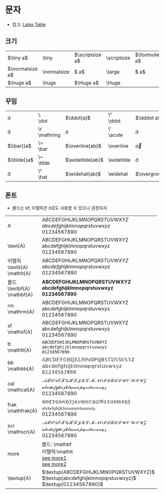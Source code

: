 # 문자
* 참고: [Latex Table](https://mirror.navercorp.com/CTAN/info/symbols/comprehensive/symbols-a4.pdf)
## 크기
|                 |             |                 |             |                   |               |            |        |
| :-------------- | :---------- | :-------------- | :---------- | :---------------- | :------------ | :--------- | :----- |
| $\tiny a$       | \tiny       | $\scriptsize a$ | \scriptsize | $\footnotesize a$ | \footnotesize | $\small a$ | \small |
| $\normalsize a$ | \normalsize | $ a$      | \large      | $ a$        | \large        | $ a$ | \LARGE |
| $\huge a$       | \huge       | $\Huge a$       | \Huge       |                   |               |            |        |
## 꾸밈
|                     |                  |                        |                 |                        |                 |                             |                 |
| :------------------ | :--------------- | :--------------------- | :-------------- | :--------------------- | :-------------- | :-------------------------- | :-------------- |
| $\dot{a}$     | \\\.<br/>\dot    | $\ddot{a}$       | \\\"<br/>\ddot  | $\dddot a$       | \dddot          | $\ddddot a$           | \ddddot         |
| $\mathring a$ | \r<br/>\mathring | $\acute a$       | \\\'<br/>\acute | $\grave a$       | \\\`<br/>\grave | $\H a$                | \H              |
| $\\bar{}a$    | \\\=<br/>\bar    | $\overline{ab}$  | \overline       | $\vec a$         | \vec            | $\overrightarrow{ab}$ | \overrightarrow |
| $\\tilde{}a$  | \\\~<br/>\tilde  | $\widetilde{ab}$ | \widetilde      | $\check a$       | \v<br/>\check   | $\breve a$            | \u<br/>\breve   |
| $\hat{a}$     | \\\^<br/>\hat    | $\widehat{ab}$   | \widehat        | $\overgroup{ab}$ | \overgroup      | $\underline{ab}$      | \underline      |
## 폰트
* 볼드는 bf, 이탤릭은 it로도 사용할 수 있으나 권장되지 <Glossary id="bf&it"/>

|                                       |                                                                                                                                                                                                    |
| :------------------------------------ | :------------------------------------------------------------------------------------------------------------------------------------------------------------------------------------------------- |
| A                                     | ${ABCDEFGHIJKLMNOPQRSTUVWXYZ}$ <br/> ${abcdefghijklmnopqrstuvwxyz}$ <br/> ${01234567890}$                                                                                        |
| \text\{A\}                            | $\text{ABCDEFGHIJKLMNOPQRSTUVWXYZ}$ <br/> $\text{abcdefghijklmnopqrstuvwxyz}$ <br/> $\text{01234567890}$                                                                         |
| 이탤릭<br/>\textit\{A\}<br/>\mathit\{A\} | $\textit{ABCDEFGHIJKLMNOPQRSTUVWXYZ}$ <br/> $\textit{abcdefghijklmnopqrstuvwxyz}$ <br/> $\textit{01234567890}$                                                                   |
| 볼드<br/>\textbf\{A\}<br/>\mathbf\{A\}  | $\textbf{ABCDEFGHIJKLMNOPQRSTUVWXYZ}$ <br/> $\textbf{abcdefghijklmnopqrstuvwxyz}$ <br/> $\textbf{01234567890}$                                                                   |
| rm<br/>\mathrm\{A\}                   | $\mathrm{ABCDEFGHIJKLMNOPQRSTUVWXYZ}$ <br/> $\mathrm{abcdefghijklmnopqrstuvwxyz}$ <br/> $\mathrm{01234567890}$                                                                   |
| sf<br/>\mathsf\{A\}                   | $\mathsf{ABCDEFGHIJKLMNOPQRSTUVWXYZ}$ <br/> $\mathsf{abcdefghijklmnopqrstuvwxyz}$ <br/> $\mathsf{01234567890}$                                                                   |
| tt<br/>\mathtt\{A\}                   | $\mathtt{ABCDEFGHIJKLMNOPQRSTUVWXYZ}$ <br/> $\mathtt{abcdefghijklmnopqrstuvwxyz}$ <br/> $\mathtt{01234567890}$                                                                   |
| bb<br/>\mathbb\{A\}                   | $\mathbb{ABCDEFGHIJKLMNOPQRSTUVWXYZ}$ <br/> $\mathbb{abcdefghijklmnopqrstuvwxyz}$ <br/> $\mathbb{01234567890}$                                                                   |
| cal<br/>\mathcal\{A\}                 | $\mathcal{ABCDEFGHIJKLMNOPQRSTUVWXYZ}$ <br/> $\mathcal{abcdefghijklmnopqrstuvwxyz}$ <br/> $\mathcal{01234567890}$                                                                |
| frak<br/>\mathfrak\{A\}               | $\mathfrak{ABCDEFGHIJKLMNOPQRSTUVWXYZ}$ <br/> $\mathfrak{abcdefghijklmnopqrstuvwxyz}$ <br/> $\mathfrak{01234567890}$                                                             |
| scr<br/>\mathscr\{A\}                 | $\mathscr{ABCDEFGHIJKLMNOPQRSTUVWXYZ}$ <br/> $\mathscr{abcdefghijklmnopqrstuvwxyz}$ <br/> $\mathscr{01234567890}$                                                                |
| more                                  | 볼드: \mathbf<br/>이탤릭:\mathit<br/>[see more1](https://tug.org/FontCatalogue/mathfonts.html) <br/>[see more2](https://mirror.navercorp.com/CTAN/macros/latex/contrib/mathalpha/doc/mathalpha-doc.pdf) |
| \textup\{A\}                          | $\textup{ABCDEFGHIJKLMNOPQRSTUVWXYZ}$ <br/> $\textup{abcdefghijklmnopqrstuvwxyz}$ <br/> $\textup{01234567890}$                                                                   |
